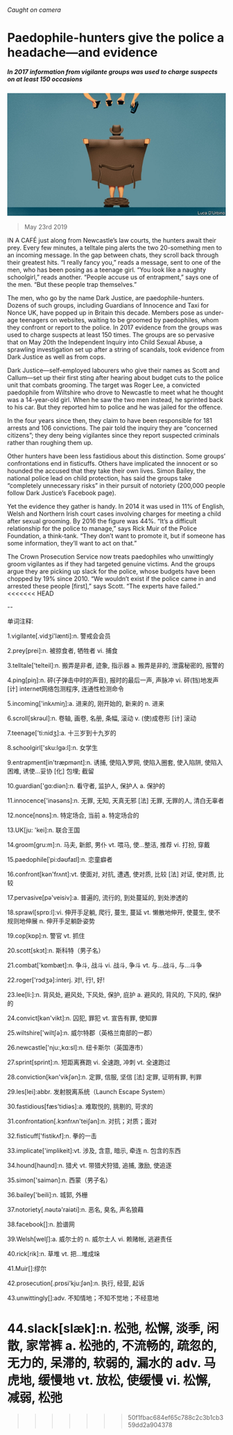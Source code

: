 ###### Caught on camera

# Paedophile-hunters give the police a headache—and evidence 

##### In 2017 information from vigilante groups was used to charge suspects on at least 150 occasions 

![image](images/20190525_BRD002_0.jpg) 

> May 23rd 2019 

IN A CAFÉ just along from Newcastle’s law courts, the hunters await their prey. Every few minutes, a telltale ping alerts the two 20-something men to an incoming message. In the gap between chats, they scroll back through their greatest hits. “I really fancy you,” reads a message, sent to one of the men, who has been posing as a teenage girl. “You look like a naughty schoolgirl,” reads another. “People accuse us of entrapment,” says one of the men. “But these people trap themselves.” 

The men, who go by the name Dark Justice, are paedophile-hunters. Dozens of such groups, including Guardians of Innocence and Taxi for Nonce UK, have popped up in Britain this decade. Members pose as under-age teenagers on websites, waiting to be groomed by paedophiles, whom they confront or report to the police. In 2017 evidence from the groups was used to charge suspects at least 150 times. The groups are so pervasive that on May 20th the Independent Inquiry into Child Sexual Abuse, a sprawling investigation set up after a string of scandals, took evidence from Dark Justice as well as from cops. 

Dark Justice—self-employed labourers who give their names as Scott and Callum—set up their first sting after hearing about budget cuts to the police unit that combats grooming. The target was Roger Lee, a convicted paedophile from Wiltshire who drove to Newcastle to meet what he thought was a 14-year-old girl. When he saw the two men instead, he sprinted back to his car. But they reported him to police and he was jailed for the offence. 

In the four years since then, they claim to have been responsible for 181 arrests and 106 convictions. The pair told the inquiry they are “concerned citizens”; they deny being vigilantes since they report suspected criminals rather than roughing them up. 

Other hunters have been less fastidious about this distinction. Some groups’ confrontations end in fisticuffs. Others have implicated the innocent or so hounded the accused that they take their own lives. Simon Bailey, the national police lead on child protection, has said the groups take “completely unnecessary risks” in their pursuit of notoriety (200,000 people follow Dark Justice’s Facebook page). 

Yet the evidence they gather is handy. In 2014 it was used in 11% of English, Welsh and Northern Irish court cases involving charges for meeting a child after sexual grooming. By 2016 the figure was 44%. “It’s a difficult relationship for the police to manage,” says Rick Muir of the Police Foundation, a think-tank. “They don’t want to promote it, but if someone has some information, they’ll want to act on that.” 

The Crown Prosecution Service now treats paedophiles who unwittingly groom vigilantes as if they had targeted genuine victims. And the groups argue they are picking up slack for the police, whose budgets have been chopped by 19% since 2010. “We wouldn’t exist if the police came in and arrested these people [first],” says Scott. “The experts have failed.” 
<<<<<<< HEAD

-- 

 单词注释:

1.vigilante[.vidʒi'lænti]:n. 警戒会会员 

2.prey[prei]:n. 被掠食者, 牺牲者 vi. 捕食 

3.telltale['telteil]:n. 搬弄是非者, 迹象, 指示器 a. 搬弄是非的, 泄露秘密的, 报警的 

4.ping[piŋ]:n. 砰(子弹击中时的声音), 报时的最后一声, 声脉冲 vi. 砰(铛)地发声 [计] internet网络包测程序, 连通性检测命令 

5.incoming['inkʌmiŋ]:a. 进来的, 刚开始的, 新来的 n. 进来 

6.scroll[skrәul]:n. 卷轴, 画卷, 名册, 条幅, 滚动 v. (使)成卷形 [计] 滚动 

7.teenage['ti:nidʒ]:a. 十三岁到十九岁的 

8.schoolgirl['sku:lgә:l]:n. 女学生 

9.entrapment[in'træpmәnt]:n. 诱捕, 使陷入罗网, 使陷入圈套, 使入陷阱, 使陷入困难, 诱使...妥协 [化] 包埋; 截留 

10.guardian['gɑ:diәn]:n. 看守者, 监护人, 保护人 a. 保护的 

11.innocence['inәsәns]:n. 无罪, 无知, 天真无邪 [法] 无罪, 无罪的人, 清白无辜者 

12.nonce[nɒns]:n. 特定场合, 当前 a. 特定场合的 

13.UK[ju: 'kei]:n. 联合王国 

14.groom[gru:m]:n. 马夫, 新郎, 男仆 vt. 喂马, 使...整洁, 推荐 vi. 打扮, 穿戴 

15.paedophile[ˈpi:dəʊfaɪl]:n. 恋童癖者 

16.confront[kәn'frʌnt]:vt. 使面对, 对抗, 遭遇, 使对质, 比较 [法] 对证, 使对质, 比较 

17.pervasive[pә'veisiv]:a. 普遍的, 流行的, 到处蔓延的, 到处渗透的 

18.sprawl[sprɒ:l]:vi. 伸开手足躺, 爬行, 蔓生, 蔓延 vt. 懒散地伸开, 使蔓生, 使不规则地伸展 n. 伸开手足躺卧姿势 

19.cop[kɒp]:n. 警官 vt. 抓住 

20.scott[skɔt]:n. 斯科特（男子名） 

21.combat['kɒmbæt]:n. 争斗, 战斗 vi. 战斗, 争斗 vt. 与...战斗, 与...斗争 

22.roger['rɔdʒә]:interj. 对!, 行!, 好! 

23.lee[li:]:n. 背风处, 避风处, 下风处, 保护, 庇护 a. 避风的, 背风的, 下风的, 保护的 

24.convict[kәn'vikt]:n. 囚犯, 罪犯 vt. 宣告有罪, 使知罪 

25.wiltshire['wiltʃә]:n. 威尔特郡（英格兰南部的一郡） 

26.newcastle['nju:,kɑ:sl]:n. 纽卡斯尔（英国港市） 

27.sprint[sprint]:n. 短距离赛跑 vi. 全速跑, 冲刺 vt. 全速跑过 

28.conviction[kәn'vikʃәn]:n. 定罪, 信服, 坚信 [法] 定罪, 证明有罪, 判罪 

29.les[lei]:abbr. 发射脱离系统（Launch Escape System） 

30.fastidious[fæs'tidiәs]:a. 难取悦的, 挑剔的, 苛求的 

31.confrontation[.kɔnfrʌn'teiʃәn]:n. 对抗；对质；面对 

32.fisticuff['fistikʌf]:n. 拳的一击 

33.implicate['implikeit]:vt. 涉及, 含意, 暗示, 牵连 n. 包含的东西 

34.hound[haund]:n. 猎犬 vt. 带猎犬狩猎, 追捕, 激励, 使追逐 

35.simon['saimәn]:n. 西蒙（男子名） 

36.bailey['beili]:n. 城郭, 外栅 

37.notoriety[.nәutә'raiәti]:n. 恶名, 臭名, 声名狼藉 

38.facebook[]:n. 脸谱网 

39.Welsh[welʃ]:a. 威尔士的 n. 威尔士人 vi. 赖赌帐, 逃避责任 

40.rick[rik]:n. 草堆 vt. 把...堆成垛 

41.Muir[]:缪尔 

42.prosecution[.prɒsi'kju:ʃәn]:n. 执行, 经营, 起诉 

43.unwittingly[]:adv. 不知情地；不知不觉地；不经意地 

44.slack[slæk]:n. 松弛, 松懈, 淡季, 闲散, 家常裤 a. 松弛的, 不流畅的, 疏忽的, 无力的, 呆滞的, 软弱的, 漏水的 adv. 马虎地, 缓慢地 vt. 放松, 使缓慢 vi. 松懈, 减弱, 松弛 
=======
>>>>>>> 50f1fbac684ef65c788c2c3b1cb359dd2a904378

